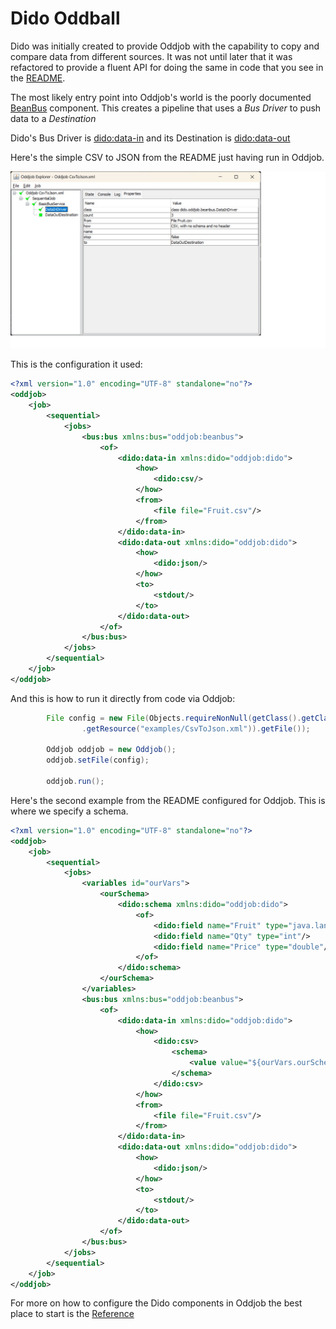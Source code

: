 Dido Oddball
============

Dido was initially created to provide Oddjob with the capability to copy and compare data 
from different sources. It was not until later that it was refactored to provide a fluent
API for doing the same in code that you see in the [README](../README.md).

The most likely entry point into Oddjob's world is the poorly documented [BeanBus](https://github.com/robjg/oddjob/blob/master/docs/reference/org/oddjob/beanbus/bus/BasicBusService.md)
component. This creates a pipeline that uses a *Bus Driver* to push data to a *Destination*

Dido's Bus Driver is [dido:data-in](reference/dido/oddjob/beanbus/DataInDriver.md) 
and its Destination is [dido:data-out](reference/dido/oddjob/beanbus/DataOutDestination.md)

Here's the simple CSV to JSON from the README just having run in Oddjob.

![Csv to Json in Oddjob](images/OddjobCsvJson.jpg)

This is the configuration it used:
```xml
<?xml version="1.0" encoding="UTF-8" standalone="no"?>
<oddjob>
    <job>
        <sequential>
            <jobs>
                <bus:bus xmlns:bus="oddjob:beanbus">
                    <of>
                        <dido:data-in xmlns:dido="oddjob:dido">
                            <how>
                                <dido:csv/>
                            </how>
                            <from>
                                <file file="Fruit.csv"/>
                            </from>
                        </dido:data-in>
                        <dido:data-out xmlns:dido="oddjob:dido">
                            <how>
                                <dido:json/>
                            </how>
                            <to>
                                <stdout/>
                            </to>
                        </dido:data-out>
                    </of>
                </bus:bus>
            </jobs>
        </sequential>
    </job>
</oddjob>
```

And this is how to run it directly from code via Oddjob:
```java
        File config = new File(Objects.requireNonNull(getClass().getClassLoader()
                .getResource("examples/CsvToJson.xml")).getFile());

        Oddjob oddjob = new Oddjob();
        oddjob.setFile(config);

        oddjob.run();
```

Here's the second example from the README configured for Oddjob. This is where we 
specify a schema.  
```xml
<?xml version="1.0" encoding="UTF-8" standalone="no"?>
<oddjob>
    <job>
        <sequential>
            <jobs>
                <variables id="ourVars">
                    <ourSchema>
                        <dido:schema xmlns:dido="oddjob:dido">
                            <of>
                                <dido:field name="Fruit" type="java.lang.String"/>
                                <dido:field name="Qty" type="int"/>
                                <dido:field name="Price" type="double"/>
                            </of>
                        </dido:schema>
                    </ourSchema>
                </variables>
                <bus:bus xmlns:bus="oddjob:beanbus">
                    <of>
                        <dido:data-in xmlns:dido="oddjob:dido">
                            <how>
                                <dido:csv>
                                    <schema>
                                        <value value="${ourVars.ourSchema}"/>
                                    </schema>
                                </dido:csv>
                            </how>
                            <from>
                                <file file="Fruit.csv"/>
                            </from>
                        </dido:data-in>
                        <dido:data-out xmlns:dido="oddjob:dido">
                            <how>
                                <dido:json/>
                            </how>
                            <to>
                                <stdout/>
                            </to>
                        </dido:data-out>
                    </of>
                </bus:bus>
            </jobs>
        </sequential>
    </job>
</oddjob>
```


For more on how to configure the Dido components in Oddjob the best place to start
is the [Reference](reference/README.md)

